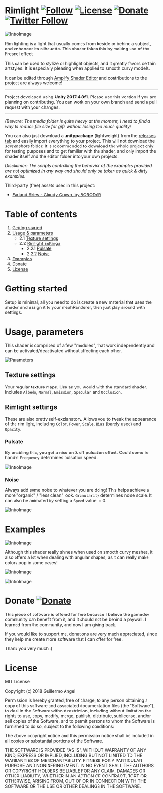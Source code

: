 # Rimlight [![Follow](https://img.shields.io/github/followers/adultlink.svg?style=social&label=Follow)](https://github.com/adultlink) [![License](https://img.shields.io/badge/License-MIT-lightgrey.svg?style=flat)](http://adultlink.mit-license.org) [![Donate](https://img.shields.io/badge/Donate-PayPal-green.svg)](https://www.paypal.me/adultlink/5usd) [![Twitter Follow](https://img.shields.io/twitter/follow/ved_adultlink.svg?label=Follow&style=social)](https://twitter.com/ved_adultlink) 

![IntroImage](Media/CharSelect.gif)

Rim lighting is a light that usually comes from beside or behind a subject, and enhances its silhouette. This shader fakes this by making use of the Fresnel effect.

This can be used to stylize or highlight objects, and it greatly favors certain artstyles. It is especially pleasing when applied to smooth curvy models.

It can be edited through [Amplify Shader Editor](http://amplify.pt/unity/amplify-shader-editor) and contributions to the project are always welcome!

---

Project developed using **Unity 2017.4.8f1**. Please use this version if you are planning on contributing. You can work on your own branch and send a pull request with your changes.

---

_(Beware: The media folder is quite heavy at the moment, I need to find a way to reduce file size for gifs without losing too much quality)_

You can also just download a **unitypackage** (lightweight) from the [releases tab](https://github.com/AdultLink/Rimlight/releases) and easily import everything to your project. This will not download the _screenshots_ folder. It is recommended to download the whole project only for testing purposes and to get familiar with the shader, and only import the shader itself and the editor folder into your own projects.

_Disclaimer: The scripts controlling the behavior of the examples provided are not optimized in any way and should only be taken as quick & dirty examples._

Third-party (free) assets used in this project:
- [Farland Skies - Cloudy Crown, by BORODAR](https://assetstore.unity.com/packages/2d/textures-materials/sky/farland-skies-cloudy-crown-60004)

# Table of contents
1. [Getting started](#getting-started)
2. [Usage & parameters](#usage-parameters)
    - 2.1 [Texture settings](#texture-settings)
    - 2.2 [Rimlight settings](#rimlight-settings)
      - 2.2.1 [Pulsate](#pulsate)
      - 2.2.2 [Noise](#noise)
3. [Examples](#examples)
4. [Donate](#donate)
5. [License](#license)

# Getting started
Setup is minimal, all you need to do is create a new material that uses the shader and assign it to your meshRenderer, then just play around with settings.

# Usage, parameters

This shader is comprised of a few "modules", that work independently and can be activated/deactivated without affecting each other.

![Parameters](Media/Parameters.jpg)

## Texture settings

Your regular texture maps. Use as you would with the standard shader. Includes `Albedo`, `Normal`, `Emission`, `Specular` and `Occlusion`.

## Rimlight settings

These are also pretty self-explanatory. Allows you to tweak the appearance of the rim light, including `Color`, `Power`, `Scale`, `Bias` (barely used) and `Opacity`.

### Pulsate

By enabling this, you get a nice on & off pulsation effect. Could come in handy! `Frequency` determines pulsation speed.

![IntroImage](Media/MonkeyPulsating.gif)

### Noise

Always add some noise to whatever you are doing! This helps achieve a more "organic" / "less clean" look. `Granularity` determines noise scale. It can also be animated by setting a `Speed` value != 0.

![IntroImage](Media/MonkeyNoise.gif)

# Examples

![IntroImage](Media/RimlightMonkey.gif)

Although this shader really shines when used on smooth curvy meshes, it also offers a lot when dealing with angular shapes, as it can really make colors pop in some cases!

![IntroImage](Media/Rupee.gif)

![IntroImage](Media/SidescrollerRimlight2.gif)

# Donate [![Donate](https://img.shields.io/badge/Donate-PayPal-green.svg)](https://www.paypal.me/adultlink/5usd)

This piece of software is offered for free because I believe the gamedev community can benefit from it, and it should not be behind a paywall. I learned from the community, and now I am giving back.

If you would like to support me, donations are very much appreciated, since they help me create more software that I can offer for free.

Thank you very much :)

# License
MIT License

Copyright (c) 2018 Guillermo Angel

Permission is hereby granted, free of charge, to any person obtaining a copy
of this software and associated documentation files (the "Software"), to deal
in the Software without restriction, including without limitation the rights
to use, copy, modify, merge, publish, distribute, sublicense, and/or sell
copies of the Software, and to permit persons to whom the Software is
furnished to do so, subject to the following conditions:

The above copyright notice and this permission notice shall be included in all
copies or substantial portions of the Software.

THE SOFTWARE IS PROVIDED "AS IS", WITHOUT WARRANTY OF ANY KIND, EXPRESS OR
IMPLIED, INCLUDING BUT NOT LIMITED TO THE WARRANTIES OF MERCHANTABILITY,
FITNESS FOR A PARTICULAR PURPOSE AND NONINFRINGEMENT. IN NO EVENT SHALL THE
AUTHORS OR COPYRIGHT HOLDERS BE LIABLE FOR ANY CLAIM, DAMAGES OR OTHER
LIABILITY, WHETHER IN AN ACTION OF CONTRACT, TORT OR OTHERWISE, ARISING FROM,
OUT OF OR IN CONNECTION WITH THE SOFTWARE OR THE USE OR OTHER DEALINGS IN THE
SOFTWARE.



